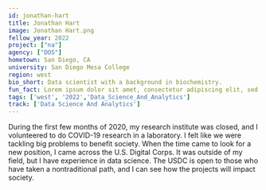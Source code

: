 ```yaml
---
id: jonathan-hart
title: Jonathan Hart
image: Jonathan Hart.png
fellow_year: 2022
project: ["na"]
agency: ["DOS"]
hometown: San Diego, CA
university: San Diego Mesa College
region: west
bio_short: Data scientist with a background in biochemistry.
fun_fact: Lorem ipsum dolor sit amet, consectetur adipiscing elit, sed do eiusmod tempor incididunt ut labore et dolore magna aliqua. Ut quis nostrud laboris. nisi ut aliquip ex ea commodo consequat.
tags: ['west', '2022','Data_Science_And_Analytics']
track: ['Data Science And Analytics']
---
```


During the first few months of 2020, my research institute was closed, and I volunteered to do COVID-19 research in a laboratory. I felt like we were tackling big problems to benefit society. When the time came to look for a new position, I came across the U.S. Digital Corps. It was outside of my field, but I have experience in data science. The USDC is open to those who have taken a nontraditional path, and I can see how the projects will impact society.